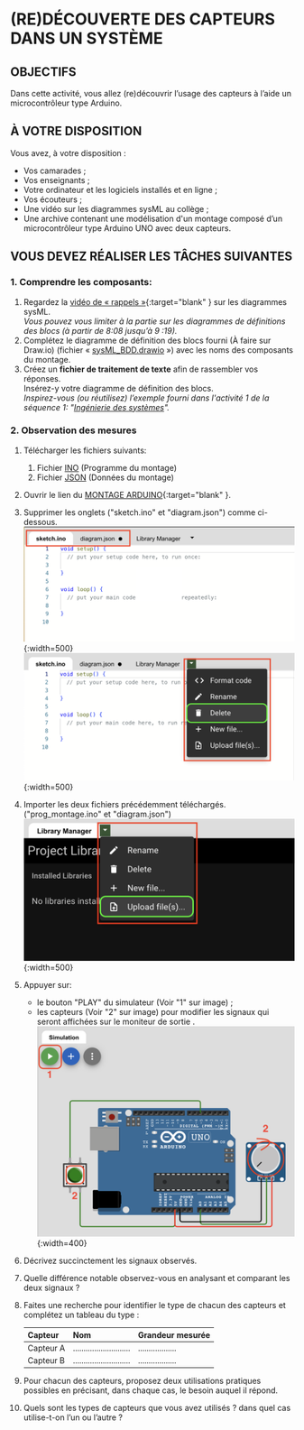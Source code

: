 # (RE)DÉCOUVERTE DES CAPTEURS DANS UN SYSTÈME

## OBJECTIFS

Dans cette activité, vous allez (re)découvrir l’usage des capteurs à l’aide un microcontrôleur type Arduino.  

## À VOTRE DISPOSITION

Vous avez, à votre disposition :

* Vos camarades ;
* Vos enseignants ;
* Votre ordinateur et les logiciels installés et en ligne ;
* Vos écouteurs ;
* Une vidéo sur les diagrammes sysML au collège ;
* Une archive contenant une modélisation d'un montage composé d’un microcontrôleur type Arduino UNO avec deux capteurs.

## VOUS DEVEZ RÉALISER LES TÂCHES SUIVANTES

### 1. Comprendre les composants:

1. Regardez la [vidéo de « rappels »](./Ressources/sysML_college.mp4){:target="blank" } sur les diagrammes sysML.   
   _Vous pouvez vous limiter à la partie sur les diagrammes de définitions des blocs (à partir de 8:08 jusqu’à 9 :19)._   
2. Complétez le diagramme de définition des blocs fourni (À faire sur Draw.io) (fichier « [sysML_BDD.drawio](./Ressources/sysML_BDD.drawio) ») avec les noms des composants du montage.
3. Créez un **fichier de traitement de texte** afin de rassembler vos réponses.  
   Insérez-y votre diagramme de définition des blocs.  
   _Inspirez-vous (ou réutilisez) l’exemple fourni dans l'activité 1 de la séquence 1: "[Ingénierie des systèmes](../../Seq1/S1_Act1.md)"._

### 2. Observation des mesures

1. Télécharger les fichiers suivants:
      1. Fichier [INO](./Ressources/prog_act1.ino) (Programme du montage)
      2. Fichier [JSON](./Ressources/diagram.json) (Données du montage)
2. Ouvrir le lien du [MONTAGE ARDUINO](https://wokwi.com/projects/new/arduino-uno){:target="blank" }.
3. Supprimer les onglets ("sketch.ino" et "diagram.json") comme ci-dessous.
      ![Suppression du montage vierge (select)](./images/delete_files_select.png){:width=500}
      ![Suppression du montage vierge (delete)](./images/delete_files_del.png){:width=500}
4. Importer les deux fichiers précédemment téléchargés. ("prog_montage.ino" et "diagram.json")  
   ![Ajout des fichiers téléchargés](./images/delete_files_add.png){:width=500}
5. Appuyer sur: 
      * le bouton "PLAY" du simulateur (Voir "1" sur image) ;
      * les capteurs (Voir "2" sur image) pour modifier les signaux qui seront affichées sur le moniteur de sortie .  
      ![Simulation du montage](./images/mer_montage.png){:width=400}
6. Décrivez succinctement les signaux observés.
7. Quelle différence notable observez-vous en analysant et comparant les deux signaux ?
8.  Faites une recherche pour identifier le type de chacun des capteurs et complétez un tableau du type :

    | Capteur | Nom | Grandeur mesurée |
    | -- | -- | -- |
    | Capteur A | ........................... | .................. |
    | Capteur B | ........................... | .................. |

9.  Pour chacun des capteurs, proposez deux utilisations pratiques possibles en précisant, dans chaque cas, le besoin auquel il répond.
10. Quels sont les types de capteurs que vous avez utilisés ? dans quel cas utilise-t-on l’un ou l’autre ?

